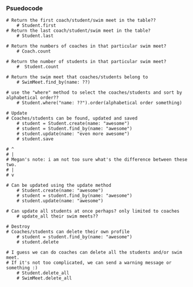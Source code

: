 ### Psuedocode

    # Return the first coach/student/swim meet in the table??
        # Student.first
    # Return the last coach/student/swim meet in the table?
        # Student.last

    # Return the numbers of coaches in that particular swim meet?
        # Coach.count

    # Return the number of students in that particular swim meet?
        #  Student.count

    # Return the swim meet that coaches/students belong to
        # SwimMeet.find_by(name: ??)

    # use the "where" method to select the coaches/students and sort by alphabetical order??
        # Student.where("name: ??").order(alphabetical order something)

    # Update
    # Coaches/students can be found, updated and saved
        # student = Student.create(name: "awesome")
        # student = Student.find_by(name: "awesome")
        # student.update(name: "even more awesome")
        # student.save

    # ^
    # |
    # Megan's note: i am not too sure what's the difference between these two.
    # |
    # v

    # Can be updated using the update method
        # Student.create(name: "awesome")
        # student = student.find_by(name: "awesome")
        # student.update(name: "awesome")

    # Can update all students at once perhaps? only limited to coaches
        # update_all their swim meets??

    # Destroy
    # Coaches/students can delete their own profile
        # student = student.find_by(name: "awesome")
        # student.delete

    # I guess we can do coaches can delete all the students and/or swim meet. 
    # If it's not too complicated, we can send a warning message or something :)
        # Student.delete_all
        # SwimMeet.delete_all

 